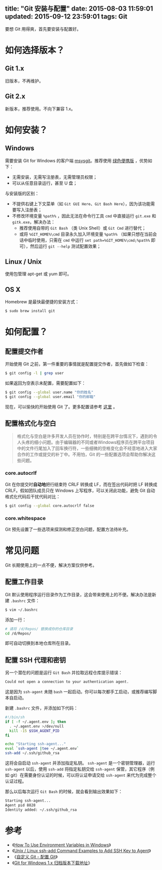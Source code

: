 title: "Git 安装与配置"
date: 2015-08-03 11:59:01
updated: 2015-09-12 23:59:01
tags: Git
---

要想 Git 用得爽，首先要安装与配置好。

# 如何选择版本？

## Git 1.x

旧版本，不再维护。

## Git 2.x

新版本，推荐使用。不向下兼容 1.x。

# 如何安装？

## Windows

需要安装 Git for Windows 的客户端 [msysgit](https://github.com/msysgit/msysgit)。推荐使用 [绿色便携版](http://git-scm.com/download/wint) ，优势如下：

* 无需安装，无需写注册表，无需管理员权限；
* 可以从任意目录运行，甚至 U 盘；

与安装版的区别：

* 不提供右键上下文菜单（如 `Git GUI Here`、`Git Bash Here`），因为该功能需要写入注册表；
* 不修改环境变量 `%path%` ，因此无法在命令行工具 `cmd` 中直接运行 `git.exe` 和 `gitk.exe`，解决办法：
  * 推荐使用自带的 `Git Bash` （类 Unix Shell）或 `Git Cmd` 进行替代；
  * 或将 `%GIT_HOME%\cmd` 目录永久加入环境变量 `%path%` （如果只想在当前会话中临时使用，只需在 `cmd` 中运行 `set path=%GIT_HOME%\cmd;%path%` 即可），然后运行 `git --help` 测试配置效果；

## Linux / Unix

使用包管理 apt-get 或 yum 即可。

## OS X

Homebrew 是最快最便捷的安装方式：

```bash
$ sudo brew install git
```

# 如何配置？

## 配置提交作者

开始使用 Git 之前，第一件重要的事情就是配置提交作者，首先做如下检查：

```bash
$ git config -l | grep user
```

如果返回为空表示未配置，需要配置如下：

```bash
$ git config --global user.name "你的姓名"
$ git config --global user.email "你的邮箱"
```

现在，可以愉快的开始使用 Git 了。更多配置请参考 [这里](http://git-scm.com/docs/git-config) 。

## 配置格式化与空白

> 格式化与空白是许多开发人员在协作时，特别是在跨平台情况下，遇到的令人头疼的细小问题。由于编辑器的不同或者Windows程序员在跨平台项目中的文件行尾加入了回车换行符，一些细微的空格变化会不经意地进入大家合作的工作或提交的补丁中。不用怕，Git 的一些配置选项会帮助你解决这些问题。

### core.autocrlf

Git 在你提交时**自动地**把行结束符 CRLF 转换成 LF，而在签出代码时把 LF 转换成 CRLF。假如团队成员只在 Windows 上写程序，可以关闭此功能，避免 Git 自动格式化代码后干扰代码对比：

```bash
$ git config --global core.autocrlf false
```

### core.whitespace

Git 预先设置了一些选项来探测和修正空白问题，配置方法待补充。

# 常见问题

Git 长期使用上的一点不便，解决方案仅供参考。

## 配置工作目录

Git 默认使用程序运行目录作为工作目录，这会带来使用上的不便。解决办法是新建 `.bashrc` 文件：

```bash
$ vim ~/.bashrc
```

添加一行：

```bash
# 请将 /d/Repos/ 替换成你的仓库目录
cd /d/Repos/
```

即可自动切换到本地仓库所在目录。

## 配置 SSH 代理和密钥

另一个潜在的问题是运行 `Git Bash` 并拉取远程仓库提示错误：

```bash
Could not open a connection to your authentication agent.
```

这是因为 `ssh-agent` 未随 `bash` 一起启动。你可以每次都手工启动，或推荐编写脚本自启动。

新建 `.bashrc` 文件，并添加如下代码：

```bash
#!/bin/sh
if [ -f ~/.agent.env ]; then
  . ~/.agent.env >/dev/null
  kill -15 $SSH_AGENT_PID
fi

echo "Starting ssh-agent..."
eval `ssh-agent |tee ~/.agent.env`
ssh-add ~/.ssh/github_rsa
```

这将会自启动 `ssh-agent` 并添加指定私钥。 `ssh-agent` 是一个密钥管理器，运行 `ssh-agent` 以后，使用 `ssh-add` 将指定私钥交给 `ssh-agent` 保管，其它程序（例如 git）在需要身份认证的时候，可以将认证申请交给 `ssh-agent` 来代为完成整个认证过程。

那么以后每次运行 `Git Bash` 的时候，就会看到输出效果如下：

```bash
Starting ssh-agent...
Agent pid 8828
Identity added: ~/.ssh/github_rsa
```

# 参考

* 《[How To Use Environment Variables in Windows](http://best-windows.vlaurie.com/environment-variables.html)》
* 《[Unix / Linux ssh-add Command Examples to Add SSH Key to Agent](http://linux.101hacks.com/unix/ssh-add/)》
* 《[自定义 Git - 配置 Git](http://git-scm.com/book/zh/v1/%E8%87%AA%E5%AE%9A%E4%B9%89-Git-%E9%85%8D%E7%BD%AE-Git)》
* 《[Git for Windows 1.x 归档版本下载地址](https://github.com/msysgit/msysgit/tags)》
